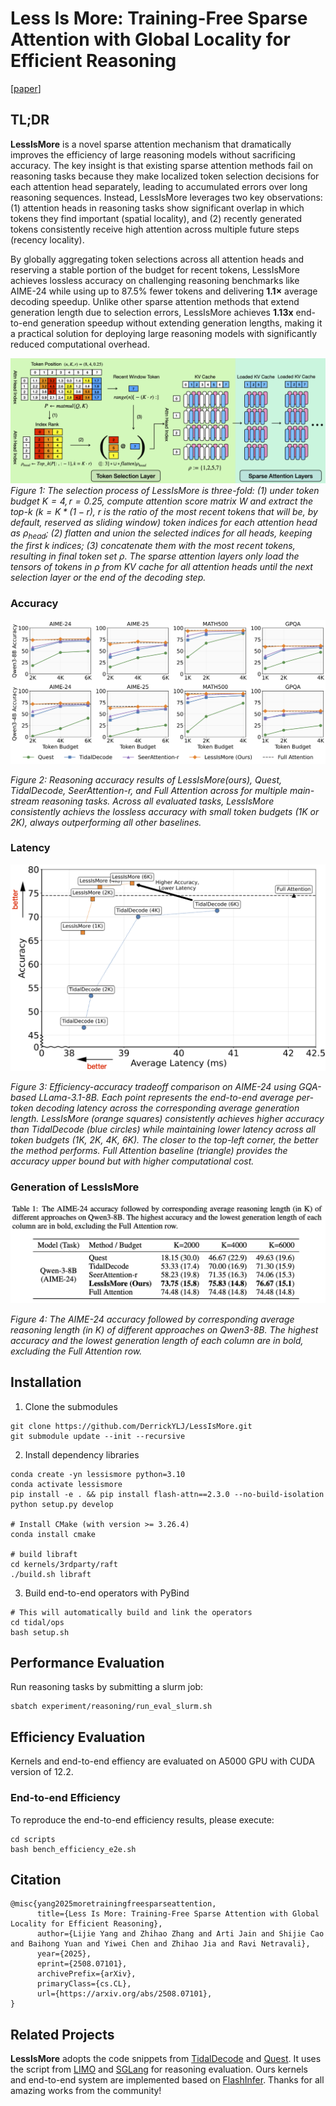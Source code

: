 # Less Is More: Training-Free Sparse Attention with Global Locality for Efficient Reasoning
[[paper](https://arxiv.org/pdf/2508.07101)] 
## TL;DR
**LessIsMore** is a novel sparse attention mechanism that dramatically improves the efficiency of large reasoning models without sacrificing accuracy. The key insight is that existing sparse attention methods fail on reasoning tasks because they make localized token selection decisions for each attention head separately, leading to accumulated errors over long reasoning sequences. Instead, LessIsMore leverages two key observations: (1) attention heads in reasoning tasks show significant overlap in which tokens they find important (spatial locality), and (2) recently generated tokens consistently receive high attention across multiple future steps (recency locality). 

By globally aggregating token selections across all attention heads and reserving a stable portion of the budget for recent tokens, LessIsMore achieves lossless accuracy on challenging reasoning benchmarks like AIME-24 while using up to 87.5% fewer tokens and delivering **1.1×** average decoding speedup. Unlike other sparse attention methods that extend generation length due to selection errors, LessIsMore achieves **1.13x** end-to-end generation speedup without extending generation lengths, making it a practical solution for deploying large reasoning models with significantly reduced computational overhead.

![Figure 1: LessIsMore Sparse Attention](assets/arch.png)
*Figure 1: The selection process of LessIsMore is three-fold: (1) under token budget $K=4, r=0.25$, compute attention score matrix $W$ and extract the top-k ($k=K*(1-r)$, $r$ is the ratio of the most recent tokens that will be, by default, reserved as sliding window) token indices for each attention head as $\rho_{head}$; (2) flatten and union the selected indices for all heads, keeping the first k indices; (3) concatenate them with the most recent tokens, resulting in final token set $\rho$. The sparse attention layers only load the tensors of tokens in $\rho$ from KV cache for all attention heads until the next selection layer or the end of the decoding step.*

### Accuracy
![Figure 2: Reasoning Evaluation](assets/accuracy.png)

*Figure 2: Reasoning accuracy results of LessIsMore(ours), Quest, TidalDecode, SeerAttention-r, and Full Attention across for multiple main-stream reasoning tasks. Across all evaluated tasks, LessIsMore consistently achievs the lossless accuracy with small token budgets (1K or 2K), always outperforming all other baselines.*

### Latency
![Figure 3: Latency Evaluation](assets/e2e_efficiency.png)

*Figure 3: Efficiency-accuracy tradeoff comparison on AIME-24 using GQA-based LLama-3.1-8B. Each point represents the end-to-end average per-token decoding latency across the corresponding average generation length. LessIsMore (orange squares) consistently achieves higher accuracy than TidalDecode (blue circles) while maintaining lower latency across all token budgets (1K, 2K, 4K, 6K). The closer to the top-left corner, the better the method performs. Full Attention baseline (triangle) provides the accuracy upper bound but with higher computational cost.*

### Generation of LessIsMore
![Figure 4: Generation Length Comparison](assets/gen_table.png)

*Figure 4: The AIME-24 accuracy followed by corresponding average reasoning length (in K) of different approaches on Qwen3-8B. The highest accuracy and the lowest generation length of each column are in bold, excluding the Full Attention row.*


## Installation
1. Clone the submodules
```
git clone https://github.com/DerrickYLJ/LessIsMore.git
git submodule update --init --recursive
```
2. Install dependency libraries
```
conda create -yn lessismore python=3.10
conda activate lessismore
pip install -e . && pip install flash-attn==2.3.0 --no-build-isolation
python setup.py develop

# Install CMake (with version >= 3.26.4)
conda install cmake

# build libraft
cd kernels/3rdparty/raft
./build.sh libraft
```
3. Build end-to-end operators with PyBind
```
# This will automatically build and link the operators
cd tidal/ops
bash setup.sh
```

## Performance Evaluation
Run reasoning tasks by submitting a slurm job:
```
sbatch experiment/reasoning/run_eval_slurm.sh
```


## Efficiency Evaluation
Kernels and end-to-end effiency are evaluated on A5000 GPU with CUDA version of 12.2.

### End-to-end Efficiency

To reproduce the end-to-end efficiency results, please execute:
```
cd scripts
bash bench_efficiency_e2e.sh
```
## Citation
```
@misc{yang2025moretrainingfreesparseattention,
      title={Less Is More: Training-Free Sparse Attention with Global Locality for Efficient Reasoning}, 
      author={Lijie Yang and Zhihao Zhang and Arti Jain and Shijie Cao and Baihong Yuan and Yiwei Chen and Zhihao Jia and Ravi Netravali},
      year={2025},
      eprint={2508.07101},
      archivePrefix={arXiv},
      primaryClass={cs.CL},
      url={https://arxiv.org/abs/2508.07101}, 
}
```

## Related Projects
**LessIsMore** adopts the code snippets from [TidalDecode](https://github.com/DerrickYLJ/TidalDecode) and [Quest](https://github.com/mit-han-lab/Quest). It uses the script from [LIMO](https://github.com/GAIR-NLP/LIMO) and [SGLang](https://github.com/sgl-project/sglang) for reasoning evaluation. Ours kernels and end-to-end system are implemented based on [FlashInfer](https://github.com/flashinfer-ai/flashinfer). Thanks for all amazing works from the community!

